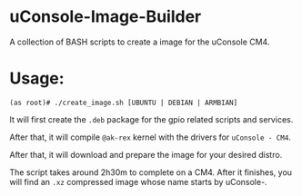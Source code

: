 # uConsole-Image-Builder
A collection of BASH scripts to create a image for the uConsole CM4.

# Usage:

```(as root)# ./create_image.sh [UBUNTU | DEBIAN | ARMBIAN]```

It will first create the ```.deb``` package for the gpio related scripts and services.

After that, it will compile ```@ak-rex``` kernel with the drivers for ```uConsole - CM4```.

After that, it will download and prepare the image for your desired distro.

The script takes around 2h30m to complete on a CM4. After it finishes, you will
find an ```.xz``` compressed image whose name starts by uConsole-.

